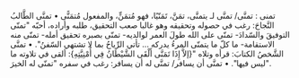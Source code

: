 تمنى : تمنَّى/ تمنَّى لـ يتمنَّى، تمَنَّ، تَمَنّيًا، فهو مُتمَنٍّ، والمفعول مُتمَنًّى
• تمنَّى الطَّالبُ النَّجاحَ: رغب في حصوله وتحقيقه وهو غالبا صعب التحقيق، طلبه وأراده، أحبّه "تمنّى التوفيقَ والسّدادَ- تمنّى على الله طولَ العمر لوالديه- تمنّى بصبره تحقيق أمله- تمنّى منه الاستقامة- ما كلّ ما يتمنّى المرءُ يدركه ... تأتي الرِّياحُ بما لا تشتهي السّفنُ".
• تمنَّى الشَّخصُ الكتابَ: قرأه وتلاه "{إلاَّ إِذَا تَمَنَّى أَلْقَى الشَّيْطَانُ فِي أُمْنِيَّتِهِ}: ألقى في تلاوته ما ليس فيها".
• تمنَّى أن يسافر/ تمنَّى له أن يسافر: رغب في سفره "تمنّى له الخيرَ".